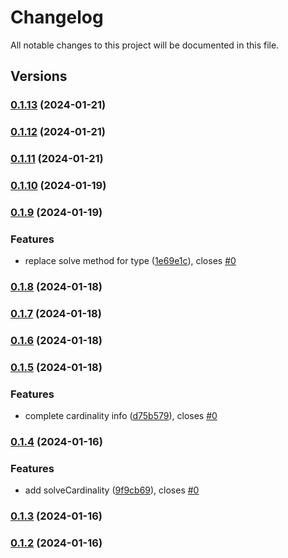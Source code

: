 # Changelog

All notable changes to this project will be documented in this file.

## Versions

### [0.1.13](https://github.com/data7expressions/typ3s/compare/v0.1.12...v0.1.13) (2024-01-21)

### [0.1.12](https://github.com/data7expressions/typ3s/compare/v0.1.11...v0.1.12) (2024-01-21)

### [0.1.11](https://github.com/data7expressions/typ3s/compare/v0.1.10...v0.1.11) (2024-01-21)

### [0.1.10](https://github.com/data7expressions/typ3s/compare/v0.1.9...v0.1.10) (2024-01-19)

### [0.1.9](https://github.com/data7expressions/typ3s/compare/v0.1.8...v0.1.9) (2024-01-19)


### Features

* replace solve method for type ([1e69e1c](https://github.com/data7expressions/typ3s/commit/1e69e1c329fcedcde06d7cbcc2e8bd7584d42649)), closes [#0](https://github.com/data7expressions/typ3s/issues/0)

### [0.1.8](https://github.com/data7expressions/typ3s/compare/v0.1.7...v0.1.8) (2024-01-18)

### [0.1.7](https://github.com/data7expressions/typ3s/compare/v0.1.6...v0.1.7) (2024-01-18)

### [0.1.6](https://github.com/data7expressions/typ3s/compare/v0.1.5...v0.1.6) (2024-01-18)

### [0.1.5](https://github.com/data7expressions/typ3s/compare/v0.1.4...v0.1.5) (2024-01-18)


### Features

* complete cardinality info ([d75b579](https://github.com/data7expressions/typ3s/commit/d75b5796bb1c2150e06b46a39e24eb2a90db8ca4)), closes [#0](https://github.com/data7expressions/typ3s/issues/0)

### [0.1.4](https://github.com/data7expressions/typ3s/compare/v0.1.3...v0.1.4) (2024-01-16)


### Features

* add solveCardinality ([9f9cb69](https://github.com/data7expressions/typ3s/commit/9f9cb69716962f84adbb54c61bcea2beed200edb)), closes [#0](https://github.com/data7expressions/typ3s/issues/0)

### [0.1.3](https://github.com/data7expressions/typ3s/compare/v0.1.2...v0.1.3) (2024-01-16)

### [0.1.2](https://github.com/data7expressions/typ3s/compare/v0.1.1...v0.1.2) (2024-01-16)
